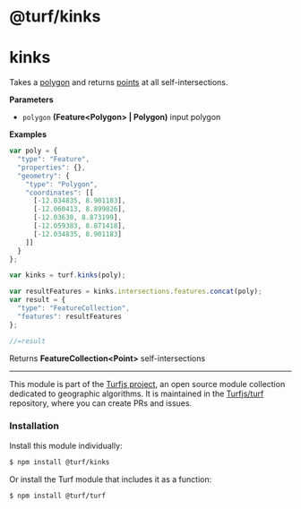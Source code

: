 # @turf/kinks

# kinks

Takes a [polygon](Polygon) and returns [points](Point) at all self-intersections.

**Parameters**

-   `polygon` **(Feature&lt;Polygon> | Polygon)** input polygon

**Examples**

```javascript
var poly = {
  "type": "Feature",
  "properties": {},
  "geometry": {
    "type": "Polygon",
    "coordinates": [[
      [-12.034835, 8.901183],
      [-12.060413, 8.899826],
      [-12.03638, 8.873199],
      [-12.059383, 8.871418],
      [-12.034835, 8.901183]
    ]]
  }
};

var kinks = turf.kinks(poly);

var resultFeatures = kinks.intersections.features.concat(poly);
var result = {
  "type": "FeatureCollection",
  "features": resultFeatures
};

//=result
```

Returns **FeatureCollection&lt;Point>** self-intersections

---

This module is part of the [Turfjs project](http://turfjs.org/), an open source
module collection dedicated to geographic algorithms. It is maintained in the
[Turfjs/turf](https://github.com/Turfjs/turf) repository, where you can create
PRs and issues.

### Installation

Install this module individually:

```sh
$ npm install @turf/kinks
```

Or install the Turf module that includes it as a function:

```sh
$ npm install @turf/turf
```
